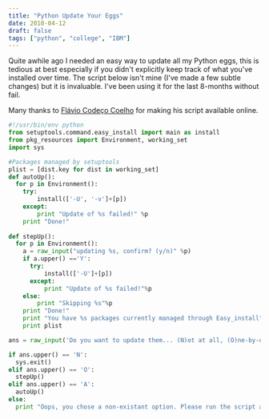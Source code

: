 ```yaml
---
title: "Python Update Your Eggs"
date: 2010-04-12
draft: false
tags: ["python", "college", "IBM"]
---
```

Quite awhile ago I needed an easy way to update all my Python eggs, this
is tedious at best especially if you didn't explicitly keep track of
what you've installed over time. The script below isn't mine (I've
made a few subtle changes) but it is invaluable. I've been using it for
the last 8-months without fail.

Many thanks to [Flávio Codeço Coelho](http://pyinsci.blogspot.com/2007/07/updating-all-your-eggs.html) for making his script available online.

```python
#!/usr/bin/env python
from setuptools.command.easy_install import main as install
from pkg_resources import Environment, working_set
import sys

#Packages managed by setuptools
plist = [dist.key for dist in working_set]
def autoUp():
  for p in Environment():
    try:
        install(['-U', '-v']+[p])
    except:
        print "Update of %s failed!" %p
    print "Done!"
        
def stepUp():
  for p in Environment():
    a = raw_input("updating %s, confirm? (y/n)" %p)
    if a.upper() =='Y':
      try:
          install(['-U']+[p])
      except:
          print "Update of %s failed!"%p
    else:
        print "Skipping %s"%p
    print "Done!"
    print "You have %s packages currently managed through Easy_install"%len(plist)
    print plist

ans = raw_input('Do you want to update them... (N)ot at all, (O)ne-by-one, (A)utomatically (without prompting)')

if ans.upper() == 'N':
  sys.exit()
elif ans.upper() == 'O':
  stepUp()
elif ans.upper() == 'A':
  autoUp()
else:
  print "Oops, you chose a non-existant option. Please run the script again."
```
